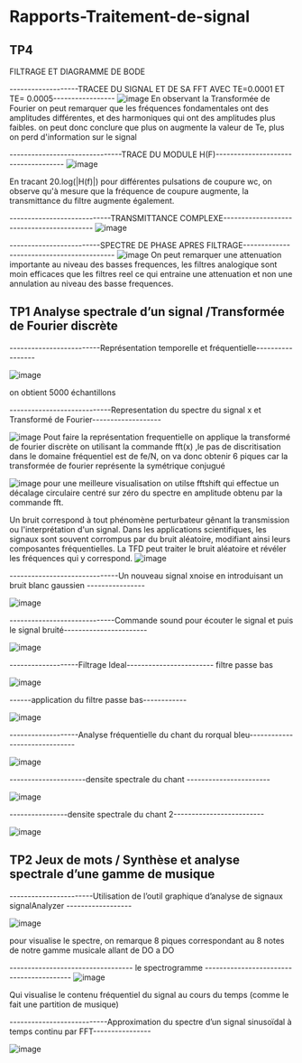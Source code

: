 # Rapports-Traitement-de-signal 
## TP4

FILTRAGE ET DIAGRAMME DE BODE


-------------------TRACEE DU SIGNAL ET DE SA FFT AVEC TE=0.0001 ET TE= 0.0005-----------------
![image](https://user-images.githubusercontent.com/121400754/215266735-cd21acdb-0b7a-405b-bb58-098ec3d92fa6.png)
En observant la Transformée de Fourier on peut remarquer que les fréquences fondamentales ont des amplitudes différentes, 
et des harmoniques qui ont des amplitudes plus faibles.
on peut donc conclure que plus on augmente la valeur de Te, plus on perd d'information sur le signal

-------------------------------TRACE DU MODULE H(F)------------------------------------
![image](https://user-images.githubusercontent.com/121400754/215266788-0913609f-3aab-4cfd-98a3-69fa1ca03274.png)

En tracant 20.log(|H(f)|) pour différentes pulsations de coupure wc,  on observe qu'à mesure que la fréquence de coupure augmente, 
la transmittance du filtre augmente également.

----------------------------TRANSMITTANCE COMPLEXE------------------------------------------
![image](https://user-images.githubusercontent.com/121400754/215268134-c0fb91e6-9661-47f9-baaa-6523b2b10ab7.png)


-------------------------SPECTRE DE PHASE APRES FILTRAGE------------------------------------------
![image](https://user-images.githubusercontent.com/121400754/215268752-9ed8fe80-fec0-470d-bd40-1da6049bc5bb.png)
On peut remarquer une attenuation importante au niveau des basses frequences, les filtres analogique sont moin efficaces que les filtres reel ce qui entraine une attenuation et non une annulation au niveau des basse frequences.

## TP1 Analyse spectrale d’un signal /Transformée de Fourier discrète


  
 -------------------------Représentation temporelle et fréquentielle-----------------
 



![image](https://user-images.githubusercontent.com/121400754/215294843-b48a8901-c3ea-432c-b514-e716cc25ebd7.png)

  on obtient 5000 échantillons

----------------------------Representation du spectre du signal x et  Transformé de Fourier-------------------

![image](https://user-images.githubusercontent.com/121400754/215294932-6f1b9703-346d-47e9-b95a-21c4afd121a4.png)
Pout faire la représentation frequentielle on applique la transformé de fourier discrète on utilisant la commande fft(x) ,le pas de discritisation dans le domaine fréquentiel est de  fe/N, on va donc obtenir 6 piques  car la transformée de fourier représente la symétrique conjugué

![image](https://user-images.githubusercontent.com/121400754/215295183-3e72c31d-a049-439a-97be-01c9deca03c1.png)
pour une meilleure visualisation on utilse fftshift qui  effectue un décalage circulaire centré sur zéro du spectre en amplitude obtenu par la commande fft.


Un bruit correspond à tout phénomène perturbateur gênant la transmission ou l'interprétation d'un signal. Dans les applications scientifiques, les signaux sont souvent corrompus par du bruit aléatoire, modifiant ainsi leurs composantes fréquentielles. La TFD peut traiter le bruit aléatoire et révéler les fréquences qui y correspond.
![image](https://user-images.githubusercontent.com/121400754/215295259-97734a52-d9cc-4282-8894-897f0a8ef073.png)

------------------------------Un nouveau signal xnoise  en introduisant un bruit blanc gaussien ----------------

![image](https://user-images.githubusercontent.com/121400754/215295364-8c69e3e5-ac21-449c-a68f-a7e7aa80635a.png)
 
-----------------------------Commande sound pour écouter le signal et puis le signal bruité-----------------------

![image](https://user-images.githubusercontent.com/121400754/215296830-746df45d-24da-4add-ac34-5ac0a2601342.png)

-------------------Filtrage Ideal------------------------
filtre passe bas

![image](https://user-images.githubusercontent.com/121400754/215299305-6af6a9b1-3668-4693-91a5-b5b32d56c5bd.png)

------application du filtre passe bas------------

![image](https://user-images.githubusercontent.com/121400754/215299376-b2a7227f-9791-4491-b19f-dd9b53080437.png)
 


-------------------Analyse fréquentielle du chant du rorqual bleu------------------------------

![image](https://user-images.githubusercontent.com/121400754/215299973-a08943f8-3c52-4b49-a7f8-9f74b4c0f280.png)


---------------------densite spectrale du chant -----------------------

![image](https://user-images.githubusercontent.com/121400754/215300101-6f5877ad-b4c9-4e90-91af-f7cd99fac781.png)

----------------densite spectrale du chant 2-------------------------

![image](https://user-images.githubusercontent.com/121400754/215299920-4112973f-6f6e-413e-9bde-333310543712.png)

## TP2  Jeux de mots / Synthèse et analyse spectrale d’une gamme de musique

-----------------------Utilisation de l’outil graphique d’analyse de signaux signalAnalyzer ------------------

![image](https://user-images.githubusercontent.com/121400754/215300366-c30ced01-aaec-473c-af47-bc29da458543.png)

pour visualise le spectre, on remarque 8 piques correspondant au 8 notes de notre gamme musicale allant de DO a DO

---------------------------------- le spectrogramme -----------------------------------------
![image](https://user-images.githubusercontent.com/121400754/215300523-fec10a86-5b4d-408f-bcec-381517228887.png)

Qui visualise le contenu fréquentiel du signal au cours du temps (comme le fait une partition de musique)

---------------------------Approximation du spectre d’un signal sinusoïdal à temps continu par FFT----------------

![image](https://user-images.githubusercontent.com/121400754/215300593-89718089-06fa-45f0-8536-208c497ee018.png)














